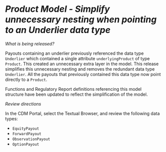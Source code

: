 # *Product Model - Simplify unnecessary nesting when pointing to an Underlier data type*

_What is being released?_

Payouts containing an underlier previously referenced the data type `Underlier` which contained a single attribute `underlyingProduct` of type `Product`.  This created an unnecessary extra layer in the model.  This release simplifies this unnecessary nesting and removes the redundant data type `Underlier`. All the payouts that previously contained this data type now point directly to a `Product`.

Functions and Regulatory Report definitions referencing this model structure have been updated to reflect the simplification of the model.

_Review directions_

In the CDM Portal, select the Textual Browser, and review the following data types:

- `EquityPayout`
- `ForwardPayout`
- `ObservationPayout`
- `OptionPayout`
